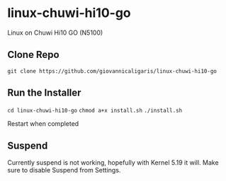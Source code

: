 # linux-chuwi-hi10-go
Linux on Chuwi Hi10 GO (N5100)

## Clone Repo
```git clone https://github.com/giovannicaligaris/linux-chuwi-hi10-go```

## Run the Installer
```cd linux-chuwi-hi10-go```
```chmod a+x install.sh```
```./install.sh```

Restart when completed

## Suspend
Currently suspend is not working, hopefully with Kernel 5.19 it will. 
Make sure to disable Suspend from Settings.
